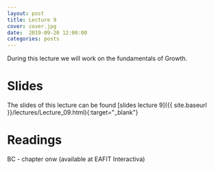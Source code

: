 ```yaml
---
layout: post
title: Lecture 9
cover: cover.jpg
date:  2019-09-20 12:00:00
categories: posts
---
```


During this lecture we will work on the fundamentals of Growth.


# Slides

The slides of this lecture can be found [slides lecture 9]({{ site.baseurl }}/lectures/Lecture_09.html){:target="_blank"} 

# Readings

BC - chapter onw (available at EAFIT Interactiva)
